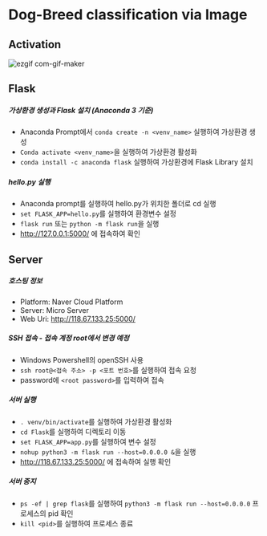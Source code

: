 # Dog-Breed classification via Image

## Activation
![ezgif com-gif-maker](https://user-images.githubusercontent.com/63439738/123533663-11272400-d752-11eb-9ec5-8be980118e13.gif)

## Flask

##### 가상환경 생성과 Flask 설치 (Anaconda 3 기준)
* Anaconda Prompt에서 `conda create -n <venv_name>` 실행하여 가상환경 생성
* `Conda activate <venv_name>`을 실행하여 가상환경 활성화
* `conda install -c anaconda flask` 실행하여 가상환경에 Flask Library 설치

##### hello.py 실행
* Anaconda prompt를 실행하여 hello.py가 위치한 폴더로 cd 실행
* `set FLASK_APP=hello.py`를 실행하여 환경변수 설정
* `flask run`  또는 `python -m flask run`을 실행
* http://127.0.0.1:5000/ 에 접속하여 확인

## Server

##### 호스팅 정보
* Platform: Naver Cloud Platform
* Server: Micro Server
* Web Uri: http://118.67.133.25:5000/

##### SSH 접속 - 접속 계정 root에서 변경 예정
* Windows Powershell의 openSSH 사용
* `ssh root@<접속 주소> -p <포트 번호>`를 실행하여 접속 요청
* password에 `<root password>`를 입력하여 접속

##### 서버 실행
* `. venv/bin/activate`를 실행하여 가상환경 활성화
* `cd Flask`를 실행하여 디렉토리 이동
* `set FLASK_APP=app.py`를 실행하여 변수 설정
* `nohup python3 -m flask run --host=0.0.0.0 &`을 실행
* http://118.67.133.25:5000/ 에 접속하여 실행 확인

##### 서버 중지
* `ps -ef | grep flask`를 실행하여 `python3 -m flask run --host=0.0.0.0` 프로세스의 pid 확인
* `kill <pid>`를 실행하여 프로세스 종료

